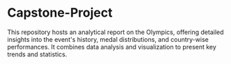 # Capstone-Project
This repository hosts an analytical report on the Olympics, offering detailed insights into the event's history, medal distributions, and country-wise performances. It combines data analysis and visualization to present key trends and statistics.
